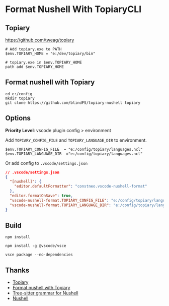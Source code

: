 # Format Nushell With TopiaryCLI

## Topiary

https://github.com/tweag/topiary

```shell
# Add topiary.exe to PATH
$env.TOPIARY_HOME = "e:/dev/topiary/bin"

# topiary.exe in $env.TOPIARY_HOME
path add $env.TOPIARY_HOME
```

## Format nushell with Topiary

```shell
cd e:/config
mkdir topiary
git clone https://github.com/blindFS/topiary-nushell topiary
```

## Options

**Priority Level**: vscode plugin config > environment

Add `TOPIARY_CONFIG_FILE` and `TOPIARY_LANGUAGE_DIR` to environment.

```shell
$env.TOPIARY_CONFIG_FILE  = "e:/config/topiary/languages.ncl"
$env.TOPIARY_LANGUAGE_DIR  ="e:/config/topiary/languages.ncl"
```

Or add config to `.vscode/settings.json`

```json
// .vscode/settings.json
{
  "[nushell]": {
    "editor.defaultFormatter": "constneo.vscode-nushell-format"
  },
  "editor.formatOnSave": true,
  "vscode-nushell-format.TOPIARY_CONFIG_FILE": "e:/config/topiary/languages.ncl",
  "vscode-nushell-format.TOPIARY_LANGUAGE_DIR": "e:/config/topiary/languages"
}
```

## Build

```shell
npm install

npm install -g @vscode/vsce

vsce package --no-dependencies
```

## Thanks

- [Topiary](https://github.com/tweag/topiary)
- [Format nushell with Topiary](https://github.com/blindFS/topiary-nushell)
- [Tree-sitter grammar for Nushell](https://github.com/nushell/tree-sitter-nu)
- [Nushell](https://github.com/nushell/nushell)
